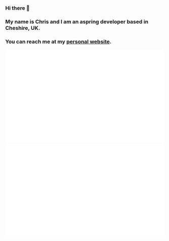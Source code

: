 ### Hi there 👋

### My name is Chris and I am an aspring developer based in Cheshire, UK.

### You can reach me at my [personal website](https://pageyboy.github.io/). 

![](https://github.com/pageyboy/github-stats/blob/master/generated/overview.svg) ![](https://github.com/pageyboy/github-stats/blob/master/generated/languages.svg)

<!--
**pageyboy/pageyboy** is a ✨ _special_ ✨ repository because its `README.md` (this file) appears on your GitHub profile.

Here are some ideas to get you started:

- 🔭 I’m currently working on ...
- 🌱 I’m currently learning ...
- 👯 I’m looking to collaborate on ...
- 🤔 I’m looking for help with ...
- 💬 Ask me about ...
- 📫 How to reach me: ...
- 😄 Pronouns: ...
- ⚡ Fun fact: ...
-->
